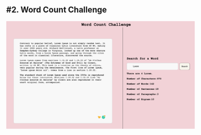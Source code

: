 <h2>#2. Word Count Challenge</h2>
<img src="/public/images/website.png " width="100%" height="50%">
